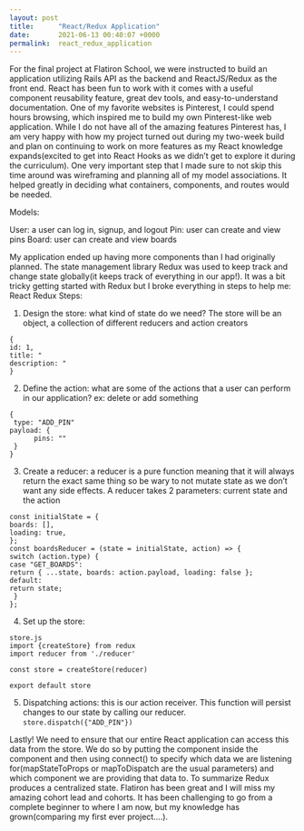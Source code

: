 ```yaml
---
layout: post
title:      "React/Redux Application"
date:       2021-06-13 00:40:07 +0000
permalink:  react_redux_application
---
```



For the final project at Flatiron School, we were instructed to build an application utilizing Rails API as the backend and ReactJS/Redux as the front end. React has been fun to work with it comes with a useful component reusability feature, great dev tools, and easy-to-understand documentation.
One of my favorite websites is Pinterest, I could spend hours browsing, which inspired me to build my own Pinterest-like web application. While I do not have all of the amazing features Pinterest has, I am very happy with how my project turned out during my two-week build and plan on continuing to work on more features as my React knowledge expands(excited to get into React Hooks as we didn’t get to explore it during the curriculum).
One very important step that I made sure to not skip this time around was wireframing and planning all of my model associations. It helped greatly in deciding what containers, components, and routes would be needed.

Models:

User: a user can log in, signup, and logout
Pin: user can create and view pins
Board: user can create and view boards



My application ended up having more components than I had originally planned. The state management library Redux was used to keep track and change state globally(it keeps track of everything in our app!). It was a bit tricky getting started with Redux but I broke everything in steps to help me:
React Redux Steps:

1. Design the store: what kind of state do we need?
The store will be an object, a collection of different reducers and action creators

```
{
id: 1,
title: "
description: " 
}
```

2. Define the action: what are some of the actions that a user can perform in our application? ex: delete or add something

```
{
 type: "ADD_PIN"
payload: {
      pins: ""
 }
}
```

3. Create a reducer: a reducer is a pure function meaning that it will always return the exact same thing so be wary to not mutate state as we don’t want any side effects. A reducer takes 2 parameters: current state and the action

```
const initialState = {
boards: [],
loading: true,
};
const boardsReducer = (state = initialState, action) => {
switch (action.type) {
case "GET_BOARDS":
return { ...state, boards: action.payload, loading: false };
default:
return state;
 }
};
```

4. Set up the store:

```
store.js
import {createStore} from redux
import reducer from './reducer'

const store = createStore(reducer)

export default store
```

5. Dispatching actions: this is our action receiver. This function will persist changes to our state by calling our reducer.
```store.dispatch({"ADD_PIN"})```

Lastly! We need to ensure that our entire React application can access this data from the store. We do so by putting the <App> component inside the <Provider> component and then using connect() to specify which data we are listening for(mapStateToProps or mapToDispatch are the usual parameters) and which component we are providing that data to. To summarize Redux produces a centralized state.
Flatiron has been great and I will miss my amazing cohort lead and cohorts. It has been challenging to go from a complete beginner to where I am now, but my knowledge has grown(comparing my first ever project….).
